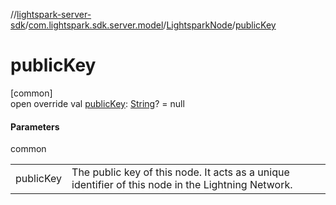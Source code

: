 //[lightspark-server-sdk](../../../index.md)/[com.lightspark.sdk.server.model](../index.md)/[LightsparkNode](index.md)/[publicKey](public-key.md)

# publicKey

[common]\
open override val [publicKey](public-key.md): [String](https://kotlinlang.org/api/latest/jvm/stdlib/kotlin/-string/index.html)? = null

#### Parameters

common

| | |
|---|---|
| publicKey | The public key of this node. It acts as a unique identifier of this node in the Lightning Network. |

